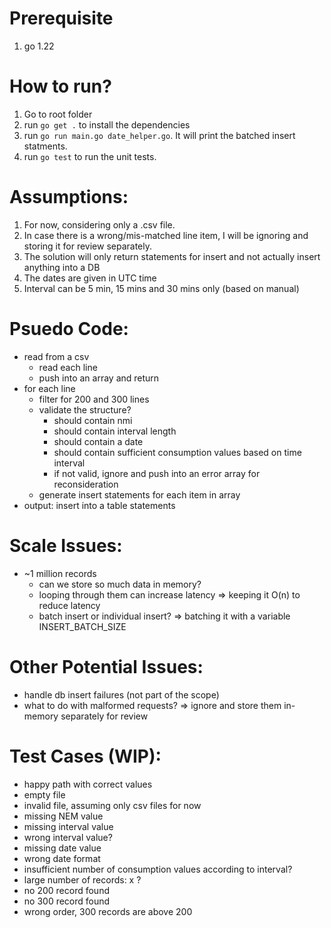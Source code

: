 # Prerequisite

1. go 1.22

# How to run?

1. Go to root folder
2. run `go get .` to install the dependencies
3. run `go run main.go date_helper.go`. It will print the batched insert statments.
4. run `go test` to run the unit tests.

# Assumptions:

1. For now, considering only a .csv file.
2. In case there is a wrong/mis-matched line item, I will be ignoring and storing it for review separately.
3. The solution will only return statements for insert and not actually insert anything into a DB
4. The dates are given in UTC time
5. Interval can be 5 min, 15 mins and 30 mins only (based on manual)

# Psuedo Code:

- read from a csv
  - read each line
  - push into an array and return
- for each line
  - filter for 200 and 300 lines
  - validate the structure?
    - should contain nmi
    - should contain interval length
    - should contain a date
    - should contain sufficient consumption values based on time interval
    - if not valid, ignore and push into an error array for reconsideration
  - generate insert statements for each item in array
- output: insert into a table statements

# Scale Issues:

- ~1 million records
  - can we store so much data in memory?
  - looping through them can increase latency => keeping it O(n) to reduce latency
  - batch insert or individual insert? => batching it with a variable INSERT_BATCH_SIZE

# Other Potential Issues:

- handle db insert failures (not part of the scope)
- what to do with malformed requests? => ignore and store them in-memory separately for review

# Test Cases (WIP):

- happy path with correct values
- empty file
- invalid file, assuming only csv files for now
- missing NEM value
- missing interval value
- wrong interval value?
- missing date value
- wrong date format
- insufficient number of consumption values according to interval?
- large number of records: x ?
- no 200 record found
- no 300 record found
- wrong order, 300 records are above 200
